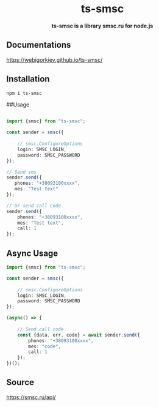 <h1 align="center"> ts-smsc </h1>
<p align="center">
  <b>ts-smsc is a library smsc.ru for node.js </b>
</p>

## Documentations

https://webigorkiev.github.io/ts-smsc/

## Installation

```bash
npm i ts-smsc
```

##Usage

```typescript

import {smsc} from "ts-smsc";

const sender = smsc({
    
    // smsc.ConfigureOptions
    login: SMSC_LOGIN,
    password: SMSC_PASSWORD
});

// Send sms
sender.send({
   phones: "+38093100xxxx",
   mes: "Test text"
});

// Or send call code
sender.send({
    phones: "+38093100xxxx",
    mes: "Test text",
    call: 1
});
```

## Async Usage

```typescript
import {smsc} from "ts-smsc";

const sender = smsc({
    
    // smsc.ConfigureOptions
    login: SMSC_LOGIN,
    password: SMSC_PASSWORD
});

(async() => {
    
    // Send call code
    const {data, err, code} = await sender.send({
        phones: "+38093100xxxx",
        mes: "code",
        call: 1
    });
})();

```

## Source

https://smsc.ru/api/
